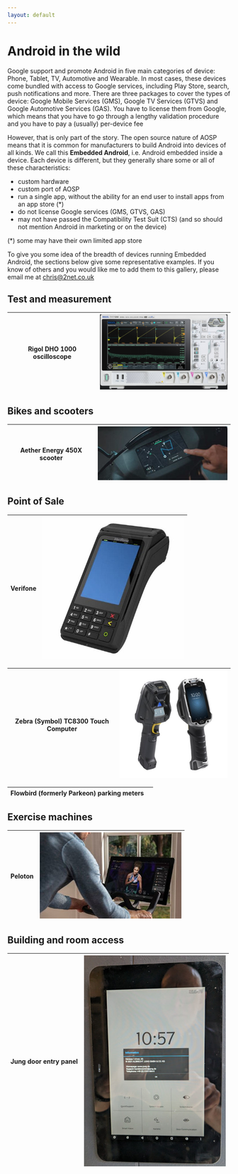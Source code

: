 ```yaml
---
layout: default
---
```


# Android in the wild

Google support and promote Android in five main categories of device: Phone,
Tablet, TV, Automotive and Wearable. In most cases, these devices come bundled
with access to Google services, including Play Store, search, push
notifications and more. There are three packages to cover the types of device:
Google Mobile Services (GMS), Google TV Services (GTVS) and Google Automotive
Services (GAS).  You have to license them from Google, which means that you
have to go through a lengthy validation procedure and you have to pay a
(usually) per-device fee

However, that is only part of the story. The open source nature of AOSP means
that it is common for manufacturers to build Android into devices of all kinds.
We call this **Embedded Android**, i.e. Android embedded inside a device.
Each device is different, but they generally share some or all of these
characteristics:

* custom hardware
* custom port of AOSP
* run a single app, without the ability for an end user to install apps from an app store (\*)
* do not license Google services (GMS, GTVS, GAS)
* may not have passed the Compatibility Test Suit (CTS) (and so should not
  mention Android in marketing or on the device)

(\*) some may have their own limited app store

To give you some idea of the breadth of devices running Embedded Android, the
sections below give some representative examples. If you know of others and you
would like me to add them to this gallery, please email me at chris@2net.co.uk


## Test and measurement
| Rigol DHO 1000 oscilloscope| ![DHO 1000](images/rigol-dho-1000-oscilloscope.png)|
|---|---|


## Bikes and scooters
| Aether Energy 450X scooter | ![alt text](images/aether-450x.jpeg "Aether 450X") |
|---|---|


## Point of Sale
| Verifone | ![](images/verifone-t650p.jpeg) |
|---|---|

| Zebra (Symbol) TC8300 Touch Computer | ![TC8300 Touch Computer](images/zebra-tc8300-handheld.jpg)|
|---|---|

|Flowbird (formerly Parkeon) parking meters ||
|---|---|


## Exercise machines
|Peloton| ![](images/peloton-screen.jpeg) |
|---|---|


## Building and room access
| Jung door entry panel| ![](images/jung-door-entry.jpg) |
|---|---|

